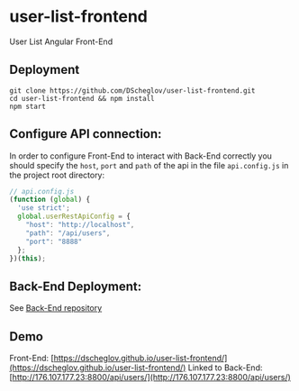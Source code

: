 # user-list-frontend
User List Angular Front-End

## Deployment
```shell
git clone https://github.com/DScheglov/user-list-frontend.git
cd user-list-frontend && npm install
npm start
```

## Configure API connection:
In order to configure Front-End to interact with Back-End correctly
you should specify the `host`, `port` and `path` of the api in the
file `api.config.js` in the project root directory:
```javascript
// api.config.js
(function (global) {
  'use strict';
  global.userRestApiConfig = {
    "host": "http://localhost",
    "path": "/api/users",
    "port": "8888"
  };
})(this);
```

## Back-End Deployment:
See [Back-End repository](https://github.com/DScheglov/user-list-backend.git)


## Demo
Front-End: [https://dscheglov.github.io/user-list-frontend/](https://dscheglov.github.io/user-list-frontend/)
Linked to Back-End: [http://176.107.177.23:8800/api/users/](http://176.107.177.23:8800/api/users/)
